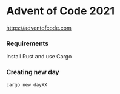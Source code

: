 # Advent of Code 2021

https://adventofcode.com

### Requirements
Install Rust and use Cargo

### Creating new day
`cargo new dayXX`
